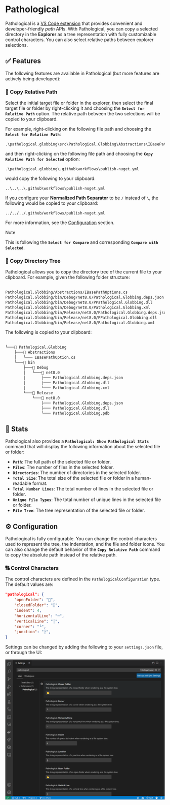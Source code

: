 # Pathological

Pathological is a [VS Code extension](https://marketplace.visualstudio.com/items?itemName=IEvangelist.pathological) that provides convenient and developer-friendly _path_ APIs. With Pathological, you can copy a selected directory in the **Explorer** as a tree representation with fully customizable control characters. You can also select relative paths between explorer selections.

## ✅ Features

The following features are available in Pathological (but more features are actively being developed):

### 📁 Copy Relative Path

Select the initial target file or folder in the explorer, then select the final target file or folder by right-clicking it and choosing the **`Select for Relative Path`** option. The relative path between the two selections will be copied to your clipboard.

For example, right-clicking on the following file path and choosing the **`Select for Relative Path`**:

```
.\pathological.globbing\src\Pathological.Globbing\Abstractions\IBasePathOption.cs
```

and then right-clicking on the following file path and choosing the **`Copy Relative Path for Selected`** option:

```
.\pathological.globbing\.github\workflows\publish-nuget.yml
```

would copy the following to your clipboard:

```
..\..\..\.github\workflows\publish-nuget.yml
```

If you configure your **Normalized Path Separator** to be `/` instead of `\`, the following would be copied to your clipboard:

```
../../../.github/workflows/publish-nuget.yml
```

For more information, see the [Configuration](#config) section.

> [!NOTE]
> This is following the **`Select for Compare`** and corresponding **`Compare with Selected`**.

### 📂 Copy Directory Tree

Pathological allows you to copy the directory tree of the current file to your clipboard. For example, given the following folder structure:

```

Pathological.Globbing/Abstractions/IBasePathOptions.cs
Pathological.Globbing/bin/Debug/net8.0/Pathological.Globbing.deps.json
Pathological.Globbing/bin/Debug/net8.0/PPathological.Globbing.dll
Pathological.Globbing/bin/Debug/net8.0/Pathological.Globbing.xml
Pathological.Globbing/bin/Release/net8.0/Pathological.Globbing.deps.json
Pathological.Globbing/bin/Release/net8.0/PPathological.Globbing.dll
Pathological.Globbing/bin/Release/net8.0/Pathological.Globbing.xml

```

The following is copied to your clipboard:

```

└───📂 Pathological.Globbing
    ├───📂 Abstractions
    │   └─── IBasePathOption.cs
    └───📂 bin
        ├───📂 Debug
        │   └───📂 net8.0
        │       ├─── Pathological.Globbing.deps.json
        │       ├─── Pathological.Globbing.dll
        │       └─── Pathological.Globbing.xml
        └───📂 Release
            └───📂 net8.0
                ├─── Pathological.Globbing.deps.json
                ├─── Pathological.Globbing.dll
                └─── Pathological.Globbing.pdb
```

## 🔢 Stats

Pathological also provides a **`Pathological: Show Pathological Stats`** command that will display the following information about the selected file or folder:

- **`Path`**: The full path of the selected file or folder.
- **`Files`**: The number of files in the selected folder.
- **`Directories`**: The number of directories in the selected folder.
- **`Total Size`**: The total size of the selected file or folder in a human-readable format.
- **`Total Number Lines`**: The total number of lines in the selected file or folder.
- **`Unique File Types`**: The total number of unique lines in the selected file or folder.
- **`File Tree`**: The tree representation of the selected file or folder.

## ⚙️ Configuration

<a id="config">

Pathological is fully configurable. You can change the control characters used to represent the tree, the indentation, and the file and folder icons. You can also change the default behavior of the **`Copy Relative Path`** command to copy the absolute path instead of the relative path.

### 🔠 Control Characters

The control characters are defined in the `PathologicalConfiguration` type. The default values are:

```json
"pathological": {
    "openFolder": "📂",
    "closedFolder": "📁",
    "indent": 4,
    "horizontalLine": "─",
    "verticalLine": "│",
    "corner": "└",
    "junction": "├",
}
```

Settings can be changed by adding the following to your `settings.json` file, or through the UI:

![VS Code: Settings for "pathological" extension.](images/pathological-settings.png)
